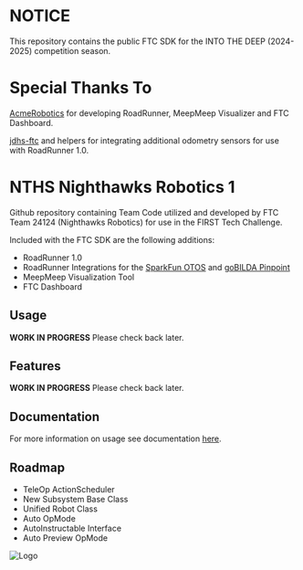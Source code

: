 # NOTICE
This repository contains the public FTC SDK for the INTO THE DEEP (2024-2025) competition season.

# Special Thanks To
[AcmeRobotics](https://github.com/acmerobotics) for developing RoadRunner, MeepMeep Visualizer and FTC Dashboard.

[jdhs-ftc](https://github.com/jdhs-ftc/sparkfun-otos-quickstart) and helpers for integrating additional odometry sensors for use with RoadRunner 1.0.


# NTHS Nighthawks Robotics 1
Github repository containing Team Code utilized and developed by FTC Team 24124 (Nighthawks Robotics) for use in the FIRST Tech Challenge.

Included with the FTC SDK are the following additions:
- RoadRunner 1.0
- RoadRunner Integrations for the [SparkFun OTOS](https://www.sparkfun.com/sparkfun-optical-tracking-odometry-sensor-paa5160e1-qwiic.html) and [goBILDA Pinpoint](https://www.gobilda.com/pinpoint-odometry-computer-imu-sensor-fusion-for-2-wheel-odometry/)
- MeepMeep Visualization Tool
- FTC Dashboard

## Usage
**WORK IN PROGRESS** Please check back later.

## Features
**WORK IN PROGRESS** Please check back later.

## Documentation

For more information on usage see documentation [here](https://jeffkhuu.github.io/first/).


## Roadmap

- TeleOp ActionScheduler
- New Subsystem Base Class
- Unified Robot Class
- Auto OpMode
- AutoInstructable Interface
- Auto Preview OpMode

![Logo](https://jeffkhuu.github.io/first/nighthawk-logo.png)

